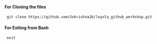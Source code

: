 #### For Cloning the files
     git clone https://github.com/Svkrishna26/loyola_github_workshop.git
#### For Exiting from Bash
     exit
